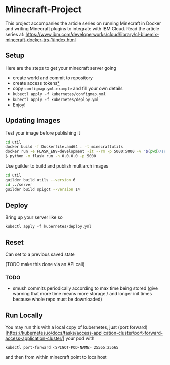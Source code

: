 # Minecraft-Project
This project accompanies the article series on running Minecraft in Docker and
writing Minecraft plugins to integrate with IBM Cloud. 
Read the article series at: https://www.ibm.com/developerworks/cloud/library/cl-bluemix-minecraft-docker-trs-1/index.html

## Setup
Here are the steps to get your minecraft server going
- create world and commit to repository
- create access tokens[*](https://support.cloudbees.com/hc/en-us/articles/234710368-GitHub-Permissions-and-API-token-Scopes-for-Jenkins)
- copy `configmap.yml.example` and fill your own details
- `kubectl apply -f kubernetes/configmap.yml`
- `kubectl apply -f kubernetes/deploy.yml`
- Enjoy!
## Updating Images
Test your image before publishing it

```bash
cd util 
docker build -f Dockerfile.amd64 . -t minecraftutils
docker run -e FLASK_ENV=development -it --rm -p 5000:5000 -v "$(pwd)/src:/srv/utils" minecraftutils sh
$ python -m flask run -h 0.0.0.0 -p 5000
```

Use guilder to build and publish multiarch images

```bash
cd util
guilder build utils --version 6 
cd ../server
guilder build spigot --version 14
```

## Deploy
Bring up your server like so

```
kubectl apply -f kubernetes/deploy.yml
```

## Reset

Can set to a previous saved state

(TODO make this done via an API call)

### TODO

- smush commits periodically according to max time being stored (give warning that more time means more storage / and longer init times because whole repo must be downloaded)

## Run Locally
You may run this with a local copy of kubernetes, just (port forward)[https://kubernetes.io/docs/tasks/access-application-cluster/port-forward-access-application-cluster/] your pod with

```bash
kubectl port-forward <SPIGOT-POD-NAME> 25565:25565
```
and then from within minecraft point to localhost

